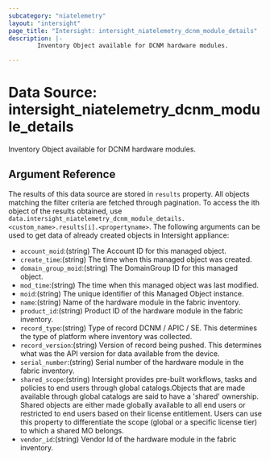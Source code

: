 ```yaml
---
subcategory: "niatelemetry"
layout: "intersight"
page_title: "Intersight: intersight_niatelemetry_dcnm_module_details"
description: |-
        Inventory Object available for DCNM hardware modules.

---
```


# Data Source: intersight_niatelemetry_dcnm_module_details
Inventory Object available for DCNM hardware modules.
## Argument Reference
The results of this data source are stored in `results` property.
All objects matching the filter criteria are fetched through pagination.
To access the ith object of the results obtained, use `data.intersight_niatelemetry_dcnm_module_details.<custom_name>.results[i].<propertyname>`.
The following arguments can be used to get data of already created objects in Intersight appliance:
* `account_moid`:(string) The Account ID for this managed object. 
* `create_time`:(string) The time when this managed object was created. 
* `domain_group_moid`:(string) The DomainGroup ID for this managed object. 
* `mod_time`:(string) The time when this managed object was last modified. 
* `moid`:(string) The unique identifier of this Managed Object instance. 
* `name`:(string) Name of the hardware module in the fabric inventory. 
* `product_id`:(string) Product ID of the hardware module in the fabric inventory. 
* `record_type`:(string) Type of record DCNM / APIC / SE. This determines the type of platform where inventory was collected. 
* `record_version`:(string) Version of record being pushed. This determines what was the API version for data available from the device. 
* `serial_number`:(string) Serial number of the hardware module in the fabric inventory. 
* `shared_scope`:(string) Intersight provides pre-built workflows, tasks and policies to end users through global catalogs.Objects that are made available through global catalogs are said to have a 'shared' ownership. Shared objects are either made globally available to all end users or restricted to end users based on their license entitlement. Users can use this property to differentiate the scope (global or a specific license tier) to which a shared MO belongs. 
* `vendor_id`:(string) Vendor Id of the hardware module in the fabric inventory. 
 
